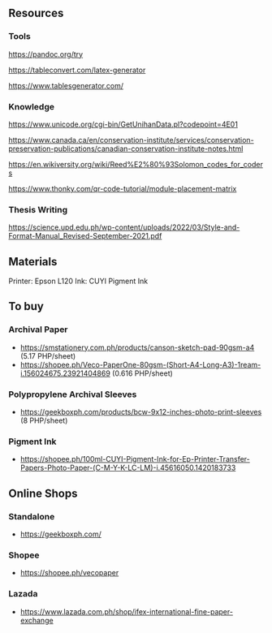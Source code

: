 ## Resources

### Tools

https://pandoc.org/try

https://tableconvert.com/latex-generator

https://www.tablesgenerator.com/

### Knowledge

https://www.unicode.org/cgi-bin/GetUnihanData.pl?codepoint=4E01

https://www.canada.ca/en/conservation-institute/services/conservation-preservation-publications/canadian-conservation-institute-notes.html

https://en.wikiversity.org/wiki/Reed%E2%80%93Solomon_codes_for_coders

https://www.thonky.com/qr-code-tutorial/module-placement-matrix

### Thesis Writing

https://science.upd.edu.ph/wp-content/uploads/2022/03/Style-and-Format-Manual_Revised-September-2021.pdf

## Materials

Printer: Epson L120
Ink: CUYI Pigment Ink

## To buy

### Archival Paper

- https://smstationery.com.ph/products/canson-sketch-pad-90gsm-a4 (5.17 PHP/sheet)
- https://shopee.ph/Veco-PaperOne-80gsm-(Short-A4-Long-A3)-1ream-i.156024675.23921404869 (0.616 PHP/sheet)

### Polypropylene Archival Sleeves

- https://geekboxph.com/products/bcw-9x12-inches-photo-print-sleeves (8 PHP/sheet)

### Pigment Ink

- https://shopee.ph/100ml-CUYI-Pigment-Ink-for-Ep-Printer-Transfer-Papers-Photo-Paper-(C-M-Y-K-LC-LM)-i.45616050.1420183733

## Online Shops

### Standalone

- https://geekboxph.com/

### Shopee

- https://shopee.ph/vecopaper

### Lazada

- https://www.lazada.com.ph/shop/ifex-international-fine-paper-exchange

